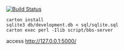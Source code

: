 [![Build Status](https://travis-ci.org/keisatou/amon2_bbs_tutorial.png?branch=master)](https://travis-ci.org/keisatou/amon2_bbs_tutorial)

```
carton install
sqlite3 db/development.db < sql/sqlite.sql
carton exec perl -Ilib script/bbs-server
```
access http://127.0.0.1:5000/
